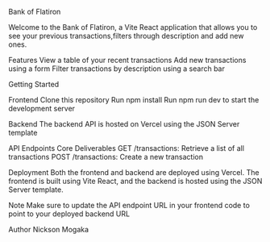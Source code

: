 Bank of Flatiron

Welcome to the Bank of Flatiron, a  Vite React application that allows you to see your previous transactions,filters through description and add new ones.

Features
View a table of your recent transactions
Add new transactions using a form
Filter transactions by description using a search bar

Getting Started

Frontend
Clone this repository
Run npm install 
Run npm run dev to start the development server

Backend
The backend API is hosted on Vercel using the JSON Server template

API Endpoints
Core Deliverables
GET /transactions: Retrieve a list of all transactions
POST /transactions: Create a new transaction


Deployment
Both the frontend and backend are deployed using Vercel. The frontend is built using Vite React, and the backend is hosted using the JSON Server template.

Note
Make sure to update the API endpoint URL in your frontend code to point to your deployed backend URL

Author
Nickson Mogaka

